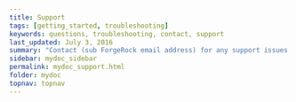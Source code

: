 ```yaml
---
title: Support
tags: [getting_started, troubleshooting]
keywords: questions, troubleshooting, contact, support
last_updated: July 3, 2016
summary: "Contact (sub ForgeRock email address) for any support issues."
sidebar: mydoc_sidebar
permalink: mydoc_support.html
folder: mydoc
topnav: topnav
---
```


